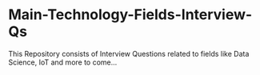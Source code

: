 # Main-Technology-Fields-Interview-Qs
This Repository consists of Interview Questions related to fields like Data Science, IoT and more to come...
